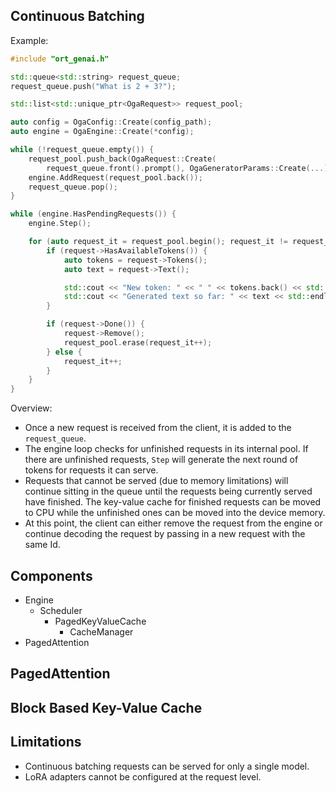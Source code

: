 ## Continuous Batching

Example:

```cpp
#include "ort_genai.h"

std::queue<std::string> request_queue;
request_queue.push("What is 2 + 3?");

std::list<std::unique_ptr<OgaRequest>> request_pool;

auto config = OgaConfig::Create(config_path);
auto engine = OgaEngine::Create(*config);

while (!request_queue.empty()) {
    request_pool.push_back(OgaRequest::Create(
        request_queue.front().prompt(), OgaGeneratorParams::Create(...)));
    engine.AddRequest(request_pool.back());
    request_queue.pop();
}

while (engine.HasPendingRequests()) {
    engine.Step();

    for (auto request_it = request_pool.begin(); request_it != request_pool.end();) {
        if (request->HasAvailableTokens()) {
            auto tokens = request->Tokens();
            auto text = request->Text();

            std::cout << "New token: " << " " << tokens.back() << std::endl;
            std::cout << "Generated text so far: " << text << std::endl;
        }

        if (request->Done()) {
            request->Remove();
            request_pool.erase(request_it++);
        } else {
            request_it++;
        }
    }
}
```

Overview:

- Once a new request is received from the client, it is added to the `request_queue`.
- The engine loop checks for unfinished requests in its internal pool. If there are unfinished requests, `Step` will generate the next round of tokens for requests it can serve.
- Requests that cannot be served (due to memory limitations) will continue sitting in the queue until the requests being currently served have finished. The key-value cache for finished requests can be moved to CPU while the unfinished ones can be moved into the device memory.
- At this point, the client can either remove the request from the engine or continue decoding the request by passing in a new request with the same Id.

## Components

- Engine
    - Scheduler
        - PagedKeyValueCache
            - CacheManager
- PagedAttention

## PagedAttention


## Block Based Key-Value Cache


## Limitations

- Continuous batching requests can be served for only a single model.
- LoRA adapters cannot be configured at the request level.

